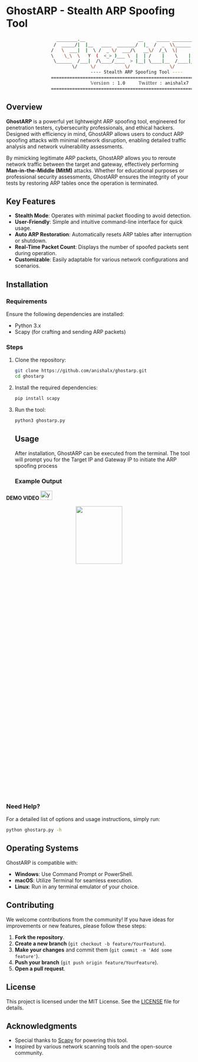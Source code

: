 # GhostARP - Stealth ARP Spoofing Tool

```bash
                   ________.__                    __     _____ ____________________ 
                  /  _____/|  |__   ____  _______/  |_  /  _  \\______   \______   \
                 /   \  ___|  |  \ /  _ \/  ___/\   __\/  /_\  \|       _/|     ___/
                 \    \_\  \   Y  (  <_> )___ \  |  | /    |    \    |   \|    |    
                  \______  /___|  /\____/____  > |__| \____|__  /____|_  /|____|    
                         \/     \/           \/               \/       \/                    
                                ---- Stealth ARP Spoofing Tool ----
                 ===================================================================
                                𝕍𝕖𝕣𝕤𝕚𝕠𝕟 : 1.0     𝕋𝕨𝕚𝕥𝕥𝕖𝕣 : anishalx7        
                 ===================================================================    

``` 
## Overview

**GhostARP** is a powerful yet lightweight ARP spoofing tool, engineered for penetration testers, cybersecurity professionals, and ethical hackers. Designed with efficiency in mind, GhostARP allows users to conduct ARP spoofing attacks with minimal network disruption, enabling detailed traffic analysis and network vulnerability assessments.

By mimicking legitimate ARP packets, GhostARP allows you to reroute network traffic between the target and gateway, effectively performing **Man-in-the-Middle (MitM)** attacks. Whether for educational purposes or professional security assessments, GhostARP ensures the integrity of your tests by restoring ARP tables once the operation is terminated.

## Key Features

- **Stealth Mode**: Operates with minimal packet flooding to avoid detection.
- **User-Friendly**: Simple and intuitive command-line interface for quick usage.
- **Auto ARP Restoration**: Automatically resets ARP tables after interruption or shutdown.
- **Real-Time Packet Count**: Displays the number of spoofed packets sent during operation.
- **Customizable**: Easily adaptable for various network configurations and scenarios.
  
## Installation

### Requirements
Ensure the following dependencies are installed:
- Python 3.x
- Scapy (for crafting and sending ARP packets)

### Steps

1. Clone the repository:
   ```bash
   git clone https://github.com/anishalx/ghostarp.git
   cd ghostarp
   ```
   
2. Install the required dependencies:
   ```bash
   pip install scapy
   ```
   
3. Run the tool:
   ```bash
   python3 ghostarp.py
   ```

   ## Usage
   After installation, GhostARP can be executed from the terminal. The tool will prompt you for the Target IP and Gateway IP to initiate the ARP spoofing process


   ### Example Output
<b>DEMO VIDEO </b>
 <a href="https://www.youtube.com/@Alxhacks" target="_blank">
    <img src="https://raw.githubusercontent.com/maurodesouza/profile-readme-generator/master/src/assets/icons/social/youtube/default.svg" width="32" height="25" alt="youtube logo"  />
  </a>
  
  <p align="center"><img src="https://www.imghost.net/ib/CVPFeSCQEvU5fKS_1727111195.png" width="50%" height="20%"/></p> 
  
### Need Help?
For a detailed list of options and usage instructions, simply run:
```bash
python ghostarp.py -h
```
## Operating Systems

GhostARP is compatible with:

- **Windows**: Use Command Prompt or PowerShell.
- **macOS**: Utilize Terminal for seamless execution.
- **Linux**: Run in any terminal emulator of your choice.

## Contributing

We welcome contributions from the community! If you have ideas for improvements or new features, please follow these steps:

1. **Fork the repository**.
2. **Create a new branch** (`git checkout -b feature/YourFeature`).
3. **Make your changes** and commit them (`git commit -m 'Add some feature'`).
4. **Push your branch** (`git push origin feature/YourFeature`).
5. **Open a pull request**.

## License

This project is licensed under the MIT License. See the [LICENSE](LICENSE) file for details.

## Acknowledgments

- Special thanks to [Scapy](https://scapy.readthedocs.io/en/latest/) for powering this tool.
- Inspired by various network scanning tools and the open-source community.
